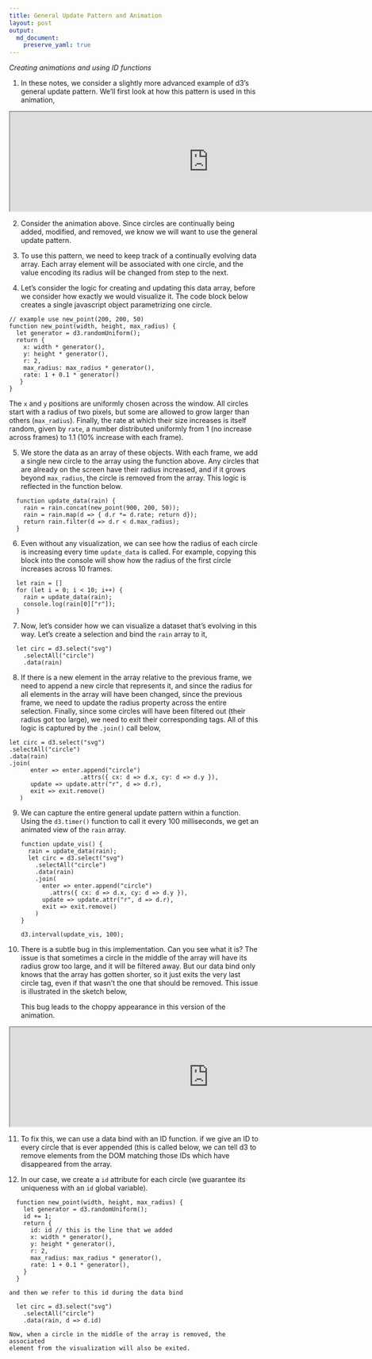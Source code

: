```yaml
---
title: General Update Pattern and Animation
layout: post
output:
  md_document:
    preserve_yaml: true
---
```


_Creating animations and using ID functions_

1. In these notes, we consider a slightly more advanced example of d3’s general
update pattern. We’ll first look at how this pattern is used in this animation,

  <iframe src="https://krisrs1128.github.io/stat679_code/examples/week5/week5-2/rain.html" height=200 width=800></iframe>

2. Consider the animation above. Since circles are continually being added,
modified, and removed, we know we will want to use the general update pattern.

3. To use this pattern, we need to keep track of a continually evolving data
array. Each array element will be associated with one circle, and the value
encoding its radius will be changed from step to the next.

4. Let’s consider the logic for creating and updating this data array, before we
consider how exactly we would visualize it. The code block below creates a
single javascript object parametrizing one circle.
  ```
// example use new_point(200, 200, 50)
function new_point(width, height, max_radius) {
    let generator = d3.randomUniform();
    return {
      x: width * generator(),
      y: height * generator(),
      r: 2,
      max_radius: max_radius * generator(),
      rate: 1 + 0.1 * generator()
     }
  }
  ```
  The `x` and `y` positions are uniformly chosen across the window. All circles
  start with a radius of two pixels, but some are allowed to grow larger than
  others (`max_radius`). Finally, the rate at which their size increases is
  itself random, given by `rate`, a number distributed uniformly from 1 (no
  increase across frames) to 1.1 (10% increase with each frame).

5. We store the data as an array of these objects. With each frame, we add a
single new circle to the array using the function above. Any circles that are
already on the screen have their radius increased, and if it grows beyond
`max_radius`, the circle is removed from the array. This logic is reflected in
the function below.
  ```
	function update_data(rain) {
	  rain = rain.concat(new_point(900, 200, 50));
	  rain = rain.map(d => { d.r *= d.rate;	return d});
	  return rain.filter(d => d.r < d.max_radius);
	}
  ```

6. Even without any visualization, we can see how the radius of each circle is
increasing every time `update_data` is called. For example, copying this block
into the console will show how the radius of the first circle increases across
10 frames.
  ```
	let rain = []
	for (let i = 0; i < 10; i++) {
	  rain = update_data(rain);
	  console.log(rain[0]["r"]);
	}
  ```

7. Now, let’s consider how we can visualize a dataset that’s evolving in this
way. Let’s create a selection and bind the `rain` array to it,
  ```
	let circ = d3.select("svg")
	  .selectAll("circle")
	  .data(rain)
  ```

8. If there is a new element in the array relative to the previous frame, we
need to append a new circle that represents it, and since the radius for all
elements in the array will have been changed, since the previous frame, we need
to update the radius property across the entire selection. Finally, since some
circles will have been filtered out (their radius got too large), we need to
exit their corresponding tags. All of this logic is captured by the `.join()`
call below,
  ```
let circ = d3.select("svg")
  .selectAll("circle")
  .data(rain)
  .join(
        enter => enter.append("circle")
                      .attrs({ cx: d => d.x, cy: d => d.y }),
        update => update.attr("r", d => d.r),
        exit => exit.remove()
     )
  ```

9. We can capture the entire general update pattern within a function. Using the
`d3.timer()` function to call it every 100 milliseconds, we get an animated view
of the `rain` array.
    ```
    function update_vis() {
      rain = update_data(rain);
      let circ = d3.select("svg")
        .selectAll("circle")
        .data(rain)
        .join(
          enter => enter.append("circle")
            .attrs({ cx: d => d.x, cy: d => d.y }),
          update => update.attr("r", d => d.r),
          exit => exit.remove()
        )
    }

    d3.interval(update_vis, 100);
    ```

10. There is a subtle bug in this implementation. Can you see what it is? The
issue is that sometimes a circle in the middle of the array will have its radius
grow too large, and it will be filtered away. But our data bind only knows that
the array has gotten shorter, so it just exits the very last circle tag, even if
that wasn’t the one that should be removed. This issue is illustrated in the
sketch below,

    This bug leads to the choppy appearance in this version of the animation.

  <iframe src="https://krisrs1128.github.io/stat679_code/examples/week5/week5-2/rain-v0.html" height=200 width=800></iframe>

11. To fix this, we can use a data bind with an ID function. if we give an ID to
every circle that is ever appended (this is called below, we can tell d3 to
remove elements from the DOM matching those IDs which have disappeared from the
array.

12. In our case, we create a `id` attribute for each circle (we guarantee its
uniqueness with an `id` global variable).
  ```
	function new_point(width, height, max_radius) {
	  let generator = d3.randomUniform();
	  id += 1;
	  return {
        id: id // this is the line that we added
        x: width * generator(),
        y: height * generator(),
        r: 2,
        max_radius: max_radius * generator(),
        rate: 1 + 0.1 * generator(),
      }
	}
 ```     

	and then we refer to this id during the data bind
  ```
	let circ = d3.select("svg")
	  .selectAll("circle")
	  .data(rain, d => d.id)
  ```

	Now, when a circle in the middle of the array is removed, the associated
	element from the visualization will also be exited.
